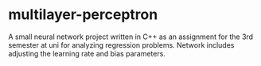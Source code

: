 # multilayer-perceptron
A small neural network project written in C++ as an assignment for the 3rd semester at uni for analyzing regression problems. Network includes adjusting the learning rate and bias parameters. 
